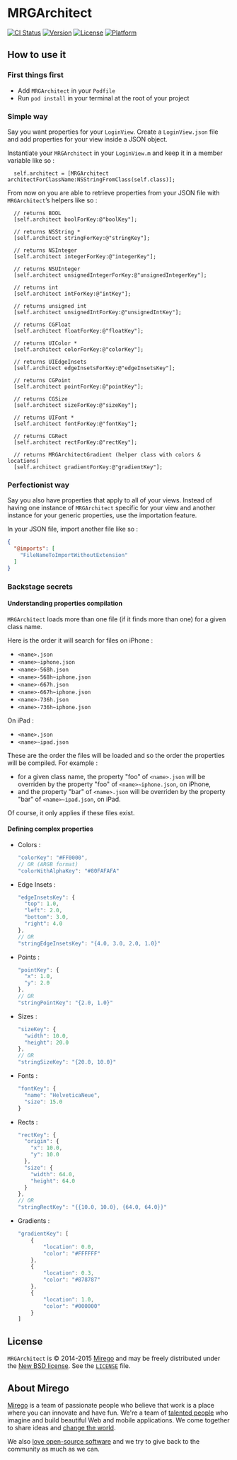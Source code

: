 # MRGArchitect

[![CI Status](http://img.shields.io/travis/mirego/MRGArchitect.svg?style=flat)](https://travis-ci.org/mirego/MRGArchitect)
[![Version](https://img.shields.io/cocoapods/v/MRGArchitect.svg?style=flat)](http://cocoadocs.org/docsets/MRGArchitect)
[![License](https://img.shields.io/cocoapods/l/MRGArchitect.svg?style=flat)](http://cocoadocs.org/docsets/MRGArchitect)
[![Platform](https://img.shields.io/cocoapods/p/MRGArchitect.svg?style=flat)](http://cocoadocs.org/docsets/MRGArchitect)

## How to use it

### First things first

- Add `MRGArchitect` in your `Podfile`
- Run `pod install` in your terminal at the root of your project

### Simple way

Say you want properties for your `LoginView`. Create a `LoginView.json` file and add properties for your view inside a JSON object.

Instantiate your `MRGArchitect` in your `LoginView.m` and keep it in a member variable like so :
```objc
  self.architect = [MRGArchitect architectForClassName:NSStringFromClass(self.class)];
```

From now on you are able to retrieve properties from your JSON file with `MRGArchitect`’s helpers like so :
```objc
  // returns BOOL
  [self.architect boolForKey:@"boolKey"];

  // returns NSString *
  [self.architect stringForKey:@"stringKey"];

  // returns NSInteger
  [self.architect integerForKey:@"integerKey"];

  // returns NSUInteger
  [self.architect unsignedIntegerForKey:@"unsignedIntegerKey"];

  // returns int
  [self.architect intForKey:@"intKey"];

  // returns unsigned int
  [self.architect unsignedIntForKey:@"unsignedIntKey"];

  // returns CGFloat
  [self.architect floatForKey:@"floatKey"];

  // returns UIColor *
  [self.architect colorForKey:@"colorKey"];

  // returns UIEdgeInsets
  [self.architect edgeInsetsForKey:@"edgeInsetsKey"];

  // returns CGPoint
  [self.architect pointForKey:@"pointKey"];

  // returns CGSize
  [self.architect sizeForKey:@"sizeKey"];

  // returns UIFont *
  [self.architect fontForKey:@"fontKey"];

  // returns CGRect
  [self.architect rectForKey:@"rectKey"];
  
  // returns MRGArchitectGradient (helper class with colors & locations)
  [self.architect gradientForKey:@"gradientKey"];
```

### Perfectionist way

Say you also have properties that apply to all of your views. Instead of having one instance of `MRGArchitect` specific for your view and another instance for your generic properties, use the importation feature.

In your JSON file, import another file like so :
```json
{
  "@imports": [
    "FileNameToImportWithoutExtension"
  ]
}
```

### Backstage secrets

#### Understanding properties compilation

`MRGArchitect` loads more than one file (if it finds more than one) for a given class name.

Here is the order it will search for files on iPhone :
- `<name>.json`
- `<name>~iphone.json`
- `<name>-568h.json`
- `<name>-568h~iphone.json`
- `<name>-667h.json`
- `<name>-667h~iphone.json`
- `<name>-736h.json`
- `<name>-736h~iphone.json`

On iPad :
- `<name>.json`
- `<name>~ipad.json`

These are the order the files will be loaded and so the order the properties will be compiled. For example :
- for a given class name, the property "foo" of `<name>.json` will be overriden by the property "foo" of `<name>~iphone.json`, on iPhone,
- and the property "bar" of `<name>.json` will be overriden by the property "bar" of `<name>~ipad.json`, on iPad.

Of course, it only applies if these files exist.

#### Defining complex properties

 - Colors :
    ```javascript
    "colorKey": "#FF0000",
    // OR (ARGB format)
    "colorWithAlphaKey": "#80FAFAFA"
    ```

 - Edge Insets :
    ```javascript
    "edgeInsetsKey": {
      "top": 1.0,
      "left": 2.0,
      "bottom": 3.0,
      "right": 4.0
    },
    // OR
    "stringEdgeInsetsKey": "{4.0, 3.0, 2.0, 1.0}"
    ```

 - Points :
    ```javascript
    "pointKey": {
      "x": 1.0,
      "y": 2.0
    },
    // OR
    "stringPointKey": "{2.0, 1.0}"
    ```

 - Sizes :
    ```javascript
    "sizeKey": {
      "width": 10.0,
      "height": 20.0
    },
    // OR
    "stringSizeKey": "{20.0, 10.0}"
    ```

 - Fonts :
    ```javascript
    "fontKey": {
      "name": "HelveticaNeue",
      "size": 15.0
    }
    ```

 - Rects :
    ```javascript
    "rectKey": {
      "origin": {
        "x": 10.0,
        "y": 10.0
      },
      "size": {
        "width": 64.0,
        "height": 64.0
      }
    },
    // OR
    "stringRectKey": "{{10.0, 10.0}, {64.0, 64.0}}"
    ```

 - Gradients :
    ```javascript
    "gradientKey": [
	    {
		    "location": 0.0,
		    "color": "#FFFFFF"
	    },
	    {
		    "location": 0.3,
		    "color": "#878787"
	    },
	    {
		    "location": 1.0,
		    "color": "#000000"
	    }
    ]
    ```

## License

`MRGArchitect` is © 2014-2015 [Mirego](http://www.mirego.com) and may be freely distributed under the [New BSD license](http://opensource.org/licenses/BSD-3-Clause).  See the [`LICENSE`](https://github.com/mirego/MRGArchitect/blob/master/LICENSE) file.

## About Mirego

[Mirego](http://mirego.com) is a team of passionate people who believe that work is a place where you can innovate and have fun. We're a team of [talented people](http://life.mirego.com) who imagine and build beautiful Web and mobile applications. We come together to share ideas and [change the world](http://mirego.org).

We also [love open-source software](http://open.mirego.com) and we try to give back to the community as much as we can.
